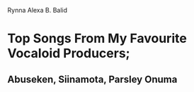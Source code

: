 Rynna Alexa B. Balid
# **Top Songs From My Favourite Vocaloid Producers;**
## **Abuseken, Siinamota, Parsley Onuma**
